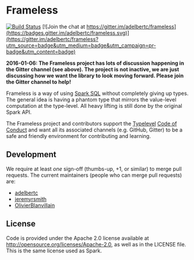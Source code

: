 # Frameless

[![Build Status](https://travis-ci.org/adelbertc/frameless.svg?branch=master)](https://travis-ci.org/adelbertc/frameless)
[![Join the chat at https://gitter.im/adelbertc/frameless](https://badges.gitter.im/adelbertc/frameless.svg)](https://gitter.im/adelbertc/frameless?utm_source=badge&utm_medium=badge&utm_campaign=pr-badge&utm_content=badge)

**2016-01-06: The Frameless project has lots of discussion happening in the Gitter channel (see above). The project
is not inactive, we are just discussing how we want the library to look moving forward. Please join the Gitter channel
to help!**

Frameless is a way of using [Spark SQL](http://spark.apache.org/sql/) without completely giving up types. The general
idea is having a phantom type that mirrors the value-level computation at the type-level. All heavy lifting is still
done by the original Spark API.

The Frameless project and contributors support the
[Typelevel](http://typelevel.org/) [Code of Conduct](http://typelevel.org/conduct.html) and want all its
associated channels (e.g. GitHub, Gitter) to be a safe and friendly environment for contributing and learning.

## Development
We require at least *one* sign-off (thumbs-up, +1, or similar) to merge pull requests. The current maintainers
(people who can merge pull requests) are:

* [adelbertc](https://github.com/adelbertc)
* [jeremyrsmith](https://github.com/jeremyrsmith)
* [OlivierBlanvillain](https://github.com/OlivierBlanvillain/)

## License
Code is provided under the Apache 2.0 license available at http://opensource.org/licenses/Apache-2.0,
as well as in the LICENSE file. This is the same license used as Spark.
